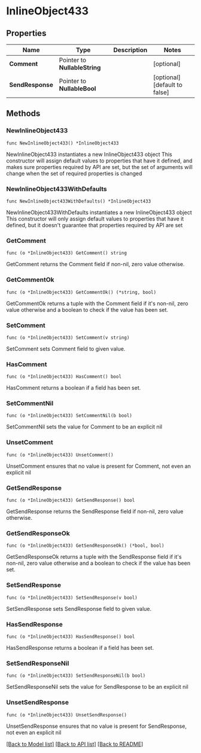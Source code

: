 # InlineObject433

## Properties

Name | Type | Description | Notes
------------ | ------------- | ------------- | -------------
**Comment** | Pointer to **NullableString** |  | [optional] 
**SendResponse** | Pointer to **NullableBool** |  | [optional] [default to false]

## Methods

### NewInlineObject433

`func NewInlineObject433() *InlineObject433`

NewInlineObject433 instantiates a new InlineObject433 object
This constructor will assign default values to properties that have it defined,
and makes sure properties required by API are set, but the set of arguments
will change when the set of required properties is changed

### NewInlineObject433WithDefaults

`func NewInlineObject433WithDefaults() *InlineObject433`

NewInlineObject433WithDefaults instantiates a new InlineObject433 object
This constructor will only assign default values to properties that have it defined,
but it doesn't guarantee that properties required by API are set

### GetComment

`func (o *InlineObject433) GetComment() string`

GetComment returns the Comment field if non-nil, zero value otherwise.

### GetCommentOk

`func (o *InlineObject433) GetCommentOk() (*string, bool)`

GetCommentOk returns a tuple with the Comment field if it's non-nil, zero value otherwise
and a boolean to check if the value has been set.

### SetComment

`func (o *InlineObject433) SetComment(v string)`

SetComment sets Comment field to given value.

### HasComment

`func (o *InlineObject433) HasComment() bool`

HasComment returns a boolean if a field has been set.

### SetCommentNil

`func (o *InlineObject433) SetCommentNil(b bool)`

 SetCommentNil sets the value for Comment to be an explicit nil

### UnsetComment
`func (o *InlineObject433) UnsetComment()`

UnsetComment ensures that no value is present for Comment, not even an explicit nil
### GetSendResponse

`func (o *InlineObject433) GetSendResponse() bool`

GetSendResponse returns the SendResponse field if non-nil, zero value otherwise.

### GetSendResponseOk

`func (o *InlineObject433) GetSendResponseOk() (*bool, bool)`

GetSendResponseOk returns a tuple with the SendResponse field if it's non-nil, zero value otherwise
and a boolean to check if the value has been set.

### SetSendResponse

`func (o *InlineObject433) SetSendResponse(v bool)`

SetSendResponse sets SendResponse field to given value.

### HasSendResponse

`func (o *InlineObject433) HasSendResponse() bool`

HasSendResponse returns a boolean if a field has been set.

### SetSendResponseNil

`func (o *InlineObject433) SetSendResponseNil(b bool)`

 SetSendResponseNil sets the value for SendResponse to be an explicit nil

### UnsetSendResponse
`func (o *InlineObject433) UnsetSendResponse()`

UnsetSendResponse ensures that no value is present for SendResponse, not even an explicit nil

[[Back to Model list]](../README.md#documentation-for-models) [[Back to API list]](../README.md#documentation-for-api-endpoints) [[Back to README]](../README.md)


